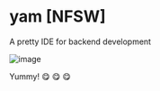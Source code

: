 # yam [NFSW]
A pretty IDE for backend development

![image](https://github.com/maplestarplayl/yam/assets/96908064/08726734-5738-40c3-96ce-3861da25b246)

Yummy! :yum: :yum: :yum:
